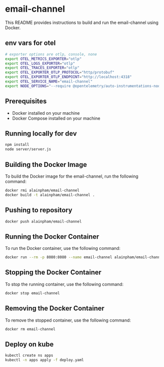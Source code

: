 # email-channel

This README provides instructions to build and run the email-channel using Docker.

## env vars for otel

```bash 
# exporter options are otlp, console, none
export OTEL_METRICS_EXPORTER="otlp"
export OTEL_LOGS_EXPORTER="otlp"
export OTEL_TRACES_EXPORTER="otlp"
export OTEL_EXPORTER_OTLP_PROTOCOL="http/protobuf"
export OTEL_EXPORTER_OTLP_ENDPOINT="http://localhost:4318"
export OTEL_SERVICE_NAME="email-channel"
export NODE_OPTIONS="--require @opentelemetry/auto-instrumentations-node/register"
```

## Prerequisites

- Docker installed on your machine
- Docker Compose installed on your machine

## Running locally for dev

```sh
npm install 
node server/server.js
```


## Building the Docker Image

To build the Docker image for the email-channel, run the following command:

```sh
docker rmi alainpham/email-channel
docker build -t alainpham/email-channel .
```

## Pushing to repository

```sh
docker push alainpham/email-channel
```

## Running the Docker Container

To run the Docker container, use the following command:

```sh
docker run --rm -p 8080:8080 --name email-channel alainpham/email-channel
```

## Stopping the Docker Container

To stop the running container, use the following command:

```sh
docker stop email-channel
```

## Removing the Docker Container

To remove the stopped container, use the following command:

```sh
docker rm email-channel
```

## Deploy on kube

```sh
kubectl create ns apps
kubectl -n apps apply -f deploy.yaml
```